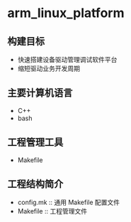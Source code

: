 # arm_linux_platform
## 构建目标
- 快速搭建设备驱动管理调试软件平台
- 缩短驱动业务开发周期
## 主要计算机语言
- C++
- bash
## 工程管理工具
- Makefile
## 工程结构简介
- config.mk :: 通用 Makefile 配置文件
- Makefile :: 工程管理文件
